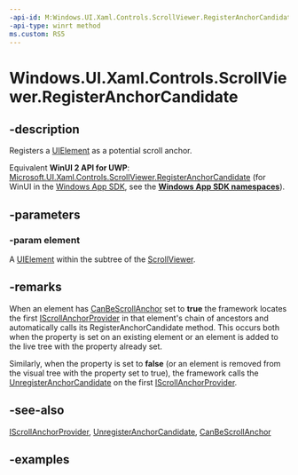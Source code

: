 ```yaml
---
-api-id: M:Windows.UI.Xaml.Controls.ScrollViewer.RegisterAnchorCandidate(Windows.UI.Xaml.UIElement)
-api-type: winrt method
ms.custom: RS5
---
```


<!-- Method syntax.
public void ScrollViewer.RegisterAnchorCandidate(UIElement element)
-->

# Windows.UI.Xaml.Controls.ScrollViewer.RegisterAnchorCandidate

## -description

Registers a [UIElement](../windows.ui.xaml/uielement.md) as a potential scroll anchor.

Equivalent **WinUI 2 API for UWP**: [Microsoft.UI.Xaml.Controls.ScrollViewer.RegisterAnchorCandidate](/windows/winui/api/microsoft.ui.xaml.controls.scrollviewer.registeranchorcandidate) (for WinUI in the [Windows App SDK](/windows/apps/windows-app-sdk/), see the **[Windows App SDK namespaces](/windows/windows-app-sdk/api/winrt/)**).

## -parameters

### -param element

A [UIElement](../windows.ui.xaml/uielement.md) within the subtree of the [ScrollViewer](scrollviewer.md).

## -remarks

When an element has [CanBeScrollAnchor](../windows.ui.xaml/uielement_canbescrollanchor.md) set to **true** the framework locates the first [IScrollAnchorProvider](iscrollanchorprovider.md) in that element's chain of ancestors and automatically calls its RegisterAnchorCandidate method. This occurs both when the property is set on an existing element or an element is added to the live tree with the property already set.

Similarly, when the property is set to **false** (or an element is removed from the visual tree with the property set to true), the framework calls the [UnregisterAnchorCandidate](iscrollanchorprovider_unregisteranchorcandidate_667335027.md) on the first [IScrollAnchorProvider](iscrollanchorprovider.md).

## -see-also

[IScrollAnchorProvider](iscrollanchorprovider.md), [UnregisterAnchorCandidate](iscrollanchorprovider_unregisteranchorcandidate_667335027.md), [CanBeScrollAnchor](../windows.ui.xaml/uielement_canbescrollanchor.md)

## -examples
